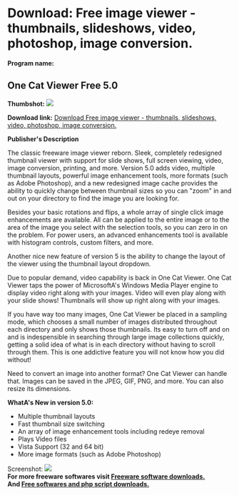 # Download: Free image viewer - thumbnails, slideshows, video, photoshop, image conversion.

**Program name:**

## One Cat Viewer Free 5.0

  
**Thumbshot:** ![](http://www.freewarefiles.com/screenshot/ocviewer_screen5_md.jpg)   
  
**Download link:** [Download Free image viewer - thumbnails, slideshows, video, photoshop, image conversion.](http://freesoftwares.boysofts.com/One-Cat-Viewer-Free_program_20859.html)  
  


**Publisher's Description**  
  


The classic freeware image viewer reborn. Sleek, completely redesigned thumbnail viewer with support for slide shows, full screen viewing, video, image conversion, printing, and more. Version 5.0 adds video, multiple thumbnail layouts, powerful image enhancement tools, more formats (such as Adobe Photoshop), and a new redesigned image cache provides the ability to quickly change between thumbnail sizes so you can "zoom" in and out on your directory to find the image you are looking for. 

Besides your basic rotations and flips, a whole array of single click image enhancements are available. All can be applied to the entire image or to the area of the image you select with the selection tools, so you can zero in on the problem. For power users, an advanced enhancements tool is available with histogram controls, custom filters, and more.

Another nice new feature of version 5 is the ability to change the layout of the viewer using the thumbnail layout dropdown. 

Due to popular demand, video capability is back in One Cat Viewer. One Cat Viewer taps the power of MicrosoftA's Windows Media Player engine to display video right along with your images. Video will even play along with your slide shows! Thumbnails will show up right along with your images.

If you have way too many images, One Cat Viewer be placed in a sampling mode, which chooses a small number of images distributed throughout each directory and only shows those thumbnails. Its easy to turn off and on and is indespensible in searching through large image collections quickly, getting a solid idea of what is in each directory without having to scroll through them. This is one addictive feature you will not know how you did without!

Need to convert an image into another format? One Cat Viewer can handle that. Images can be saved in the JPEG, GIF, PNG, and more. You can also resize its dimensions.

**WhatA's New in version 5.0:**

  * Multiple thumbnail layouts 
  * Fast thumbnail size switching 
  * An array of image enhancement tools including redeye removal 
  * Plays Video files 
  * Vista Support (32 and 64 bit) 
  * More image formats (such as Adobe Photoshop) 

  
  
Screenshot: ![](http://www.freewarefiles.com/screenshot/ocviewer_screen5.jpg)   
**For more freeware softwares visit [Freeware software downloads.](http://freesoftwares.boysofts.com/)**   
**And [Free softwares and php script downloads.](http://www.boysofts.com/)**
